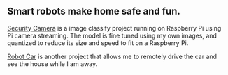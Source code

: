 ## Smart robots make home safe and fun.

[Security Camera](./security_camera/README.md) is a image classify project running on Raspberry Pi using Pi camera streaming. The model is fine tuned using my own images, and quantized to reduce its size and speed to fit on a Raspberry Pi. 

[Robot Car](./robot_car/README.md) is another project that allows me to remotely drive the car and see the house while I am away.   
